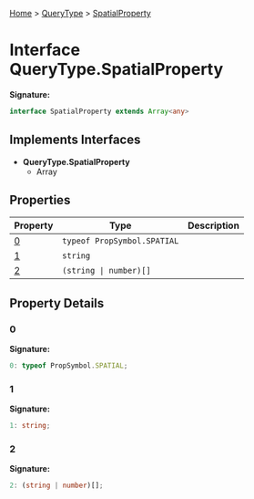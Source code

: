 [Home](../../../index.md) &gt; [QueryType](../../querytype.md) &gt; [SpatialProperty](./spatialproperty.md)

# Interface QueryType.SpatialProperty


<b>Signature:</b>

```typescript
interface SpatialProperty extends Array<any> 
```

## Implements Interfaces

- <b>QueryType.SpatialProperty</b>
    - Array

## Properties

|  Property | Type | Description |
|  --- | --- | --- |
|  [0](./spatialproperty.md#0-property) | `typeof PropSymbol.SPATIAL` |  |
|  [1](./spatialproperty.md#1-property) | `string` |  |
|  [2](./spatialproperty.md#2-property) | `(string \| number)[]` |  |

## Property Details

<a id="0-property"></a>

### 0

<b>Signature:</b>

```typescript
0: typeof PropSymbol.SPATIAL;
```

<a id="1-property"></a>

### 1

<b>Signature:</b>

```typescript
1: string;
```

<a id="2-property"></a>

### 2

<b>Signature:</b>

```typescript
2: (string | number)[];
```
